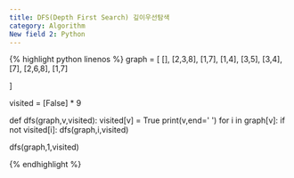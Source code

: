 ```yaml
---
title: DFS(Depth First Search) 깊이우선탐색
category: Algorithm
New field 2: Python
---
```


{% highlight python linenos %}
graph = [
    [],
    [2,3,8],
    [1,7],
    [1,4],
    [3,5],
    [3,4],
    [7],
    [2,6,8],
    [1,7]

]

visited = [False] * 9

def dfs(graph,v,visited):
    visited[v] = True
    print(v,end=' ')
    for i in graph[v]:
        if not visited[i]:
            dfs(graph,i,visited)
        
dfs(graph,1,visited)

{% endhighlight %}
